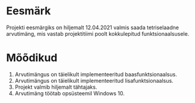 # Eesmärk
Projekti eesmärgiks on hiljemalt 12.04.2021 valmis saada tetriselaadne arvutimäng, mis vastab projektitiimi poolt kokkulepitud funktsionaalsusele.

# Mõõdikud
1.	Arvutimängus on täielikult implementeeritud baasfunktsionaalsus.
2.	Arvutimängus on täielikult implementeeritud lisafunktsionaalsus.
3.	Projekt valmib hiljemalt tähtajaks.
4.	Arvutimäng töötab opsüsteemil Windows 10.